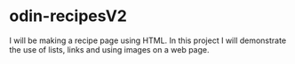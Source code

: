 # odin-recipesV2

I will be making a recipe page using HTML.
In this project I will demonstrate the use of lists, links and using images on a web page.